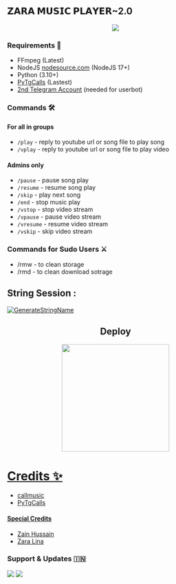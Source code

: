 <h2 align="centre">𝗭𝗔𝗥𝗔 𝗠𝗨𝗦𝗜𝗖 𝗣𝗟𝗔𝗬𝗘𝗥~2.0</h2>

<p align="center">
  <img src="https://te.legra.ph/file/c3ccde973334f10f9f825.jpg">
</p>

<h3>Requirements 📝</h3>

- FFmpeg (Latest)
- NodeJS [nodesource.com](https://nodesource.com/) (NodeJS 17+)
- Python (3.10+)
- [PyTgCalls](https://github.com/pytgcalls/pytgcalls) (Lastest)
- [2nd Telegram Account](https://telegram.org/blog/themes-accounts#multiple-accounts) (needed for userbot)

### Commands 🛠
#### For all in groups
- `/play` - reply to youtube url or song file to play song
- `/vplay` - reply to youtube url or song file to play video
#### Admins only
- `/pause` - pause song play
- `/resume` - resume song play
- `/skip` - play next song
- `/end` - stop music play
- `/vstop` - stop video stream
- `/vpause` - pause video stream
- `/vresume` - resume video stream
- `/vskip` - skip video stream

### Commands for Sudo Users ⚔️
- /rmw - to clean storage
- /rmd - to clean download sotrage

## String Session :
[![GenerateStringName](https://img.shields.io/badge/repl.it-generateStringName-white)](https://t.me/ZaraSessionBot)


<h2 align="center">
   Deploy
</h2>

<p align="center">
<a href="https://dashboard.heroku.com/new?template=https://github.com/The-Death-Soul/Evawonmusic"><img src="https://img.shields.io/badge/Deploy%20To%20Heroku-blueviolet?style=for-the-badge&logo=heroku" width="250""/</a>  

# Credits ✨
- callmusic 
- PyTgCalls

#### Special Credits
- [Zain Hussain](https://t.me/zain_THE_addictions)
- [Zara Lina](https://t.me/zara_THE_addiction)

### Support & Updates 🇮🇳
<a href="https://t.me/ZaraSupport"><img src="https://img.shields.io/badge/Join-Group%20Support-red.svg?style=for-the-badge&logo=Telegram"></a> <a href="https://t.me/Love_Dear_Comrades"><img src="https://img.shields.io/badge/Join-Updates%20Channel-white.svg?style=for-the-badge&logo=Telegram"></a>

